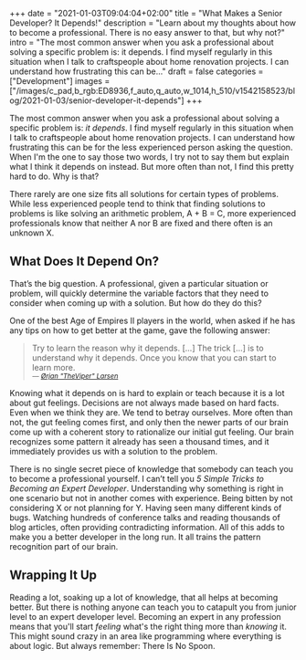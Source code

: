 +++
date = "2021-01-03T09:04:04+02:00"
title = "What Makes a Senior Developer? It Depends!"
description = "Learn about my thoughts about how to become a professional. There is no easy answer to that, but why not?"
intro = "The most common answer when you ask a professional about solving a specific problem is: it depends. I find myself regularly in this situation when I talk to craftspeople about home renovation projects. I can understand how frustrating this can be..."
draft = false
categories = ["Development"]
images = ["/images/c_pad,b_rgb:ED8936,f_auto,q_auto,w_1014,h_510/v1542158523/blog/2021-01-03/senior-developer-it-depends"]
+++

The most common answer when you ask a professional about solving a specific problem is: *it depends*. I find myself regularly in this situation when I talk to craftspeople about home renovation projects. I can understand how frustrating this can be for the less experienced person asking the question. When I'm the one to say those two words, I try not to say them but explain what I think it depends on instead. But more often than not, I find this pretty hard to do. Why is that?

There rarely are one size fits all solutions for certain types of problems. While less experienced people tend to think that finding solutions to problems is like solving an arithmetic problem, A + B = C, more experienced professionals know that neither A nor B are fixed and there often is an unknown X.

## What Does It Depend On?

That’s the big question. A professional, given a particular situation or problem, will quickly determine the variable factors that they need to consider when coming up with a solution. But how do they do this?

One of the best Age of Empires II players in the world, when asked if he has any tips on how to get better at the game, gave the following answer:

<blockquote id="the-viper">
  Try to learn the reason why it depends. [...] The trick [...] is to understand why it depends. Once you know that you can start to learn more.
  <footer>
    <cite>
      <small>— <a href="https://youtu.be/9oIMuv_FPZY?t=152">Ørjan "TheViper" Larsen</a></small>
    </cite>
  </footer>
</blockquote>

Knowing what it depends on is hard to explain or teach because it is a lot about gut feelings. Decisions are not always made based on hard facts. Even when we think they are. We tend to betray ourselves. More often than not, the gut feeling comes first, and only then the newer parts of our brain come up with a coherent story to rationalize our initial gut feeling. Our brain recognizes some pattern it already has seen a thousand times, and it immediately provides us with a solution to the problem.

There is no single secret piece of knowledge that somebody can teach you to become a professional yourself. I can’t tell you *5 Simple Tricks to Becoming an Expert Developer*. Understanding why something is right in one scenario but not in another comes with experience. Being bitten by not considering X or not planning for Y. Having seen many different kinds of bugs. Watching hundreds of conference talks and reading thousands of blog articles, often providing contradicting information. All of this adds to make you a better developer in the long run. It all trains the pattern recognition part of our brain.

## Wrapping It Up

Reading a lot, soaking up a lot of knowledge, that all helps at becoming better. But there is nothing anyone can teach you to catapult you from junior level to an expert developer level. Becoming an expert in any profession means that you'll start *feeling* what's the right thing more than *knowing* it. This might sound crazy in an area like programming where everything is about logic. But always remember: There Is No Spoon.
